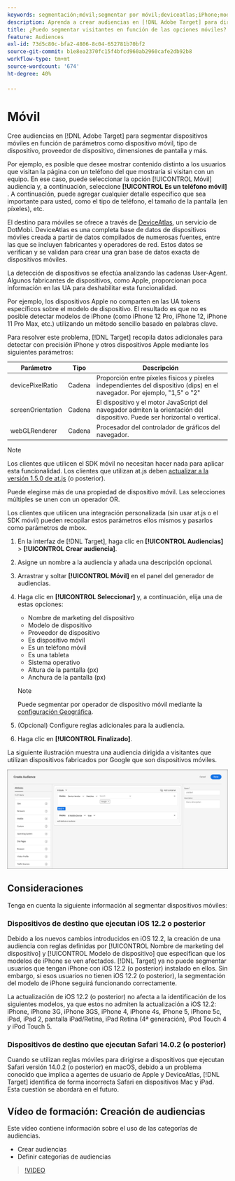 ```yaml
---
keywords: segmentación;móvil;segmentar por móvil;deviceatlas;iPhone;modelos de iPhone;device atlas;anchuradepantalla;anchura de pantalla;altura de pantalla;tipo de dispositivo;alturadepantalla;teléfono;tablet;modelo de dispositivo
description: Aprenda a crear audiencias en [!DNL Adobe Target] para dirigirse a dispositivos móviles.
title: ¿Puedo segmentar visitantes en función de las opciones móviles?
feature: Audiences
exl-id: 73d5c80c-bfa2-4806-8c04-652781b70bf2
source-git-commit: b1e8ea2370fc15f4bfcd960ab2960cafe2db92b8
workflow-type: tm+mt
source-wordcount: '674'
ht-degree: 40%

---
```


# Móvil

Cree audiencias en [!DNL Adobe Target] para segmentar dispositivos móviles en función de parámetros como dispositivo móvil, tipo de dispositivo, proveedor de dispositivo, dimensiones de pantalla y más.

Por ejemplo, es posible que desee mostrar contenido distinto a los usuarios que visitan la página con un teléfono del que mostraría si visitan con un equipo. En ese caso, puede seleccionar la opción [!UICONTROL Móvil] audiencia y, a continuación, seleccione **[!UICONTROL Es un teléfono móvil]** . A continuación, puede agregar cualquier detalle específico que sea importante para usted, como el tipo de teléfono, el tamaño de la pantalla (en píxeles), etc.

El destino para móviles se ofrece a través de [DeviceAtlas](https://deviceatlas.com/device-data/user-agent-tester), un servicio de DotMobi. DeviceAtlas es una completa base de datos de dispositivos móviles creada a partir de datos compilados de numerosas fuentes, entre las que se incluyen fabricantes y operadores de red. Estos datos se verifican y se validan para crear una gran base de datos exacta de dispositivos móviles.

La detección de dispositivos se efectúa analizando las cadenas User-Agent. Algunos fabricantes de dispositivos, como Apple, proporcionan poca información en las UA para deshabilitar esta funcionalidad.

Por ejemplo, los dispositivos Apple no comparten en las UA tokens específicos sobre el modelo de dispositivo. El resultado es que no es posible detectar modelos de iPhone (como iPhone 12 Pro, iPhone 12, iPhone 11 Pro Max, etc.) utilizando un método sencillo basado en palabras clave.

Para resolver este problema, [!DNL Target] recopila datos adicionales para detectar con precisión iPhone y otros dispositivos Apple mediante los siguientes parámetros:

| Parámetro | Tipo | Descripción |
|--- |--- |--- |
| devicePixelRatio | Cadena | Proporción entre píxeles físicos y píxeles independientes del dispositivo (dips) en el navegador. Por ejemplo, &quot;1,5&quot; o &quot;2&quot; |
| screenOrientation | Cadena | El dispositivo y el motor JavaScript del navegador admiten la orientación del dispositivo. Puede ser horizontal o vertical. |
| webGLRenderer | Cadena | Procesador del controlador de gráficos del navegador. |

>[!NOTE]
>
>Los clientes que utilicen el SDK móvil no necesitan hacer nada para aplicar esta funcionalidad. Los clientes que utilizan at.js deben [actualizar a la versión 1.5.0 de at.js](https://developer.adobe.com/target/implement/client-side/atjs/target-atjs-versions/) (o posterior).

Puede elegirse más de una propiedad de dispositivo móvil. Las selecciones múltiples se unen con un operador OR.

Los clientes que utilicen una integración personalizada (sin usar at.js o el SDK móvil) pueden recopilar estos parámetros ellos mismos y pasarlos como parámetros de mbox.

1. En la interfaz de [!DNL Target], haga clic en **[!UICONTROL Audiencias]** > **[!UICONTROL Crear audiencia]**.
1. Asigne un nombre a la audiencia y añada una descripción opcional.
1. Arrastrar y soltar **[!UICONTROL Móvil]** en el panel del generador de audiencias.
1. Haga clic en **[!UICONTROL Seleccionar]** y, a continuación, elija una de estas opciones:

   * Nombre de marketing del dispositivo
   * Modelo de dispositivo
   * Proveedor de dispositivo
   * Es dispositivo móvil
   * Es un teléfono móvil
   * Es una tableta
   * Sistema operativo
   * Altura de la pantalla (px)
   * Anchura de la pantalla (px)

   >[!NOTE]
   >
   >Puede segmentar por operador de dispositivo móvil mediante la [configuración Geográfica](/help/main/c-target/c-audiences/c-target-rules/geo.md#concept_5B4D99DE685348FB877929EE0F942670).

1. (Opcional) Configure reglas adicionales para la audiencia.
1. Haga clic en **[!UICONTROL Finalizado]**.

La siguiente ilustración muestra una audiencia dirigida a visitantes que utilizan dispositivos fabricados por Google que son dispositivos móviles.

![Segmentar dispositivos móviles](assets/target_mobile.png)

## Consideraciones

Tenga en cuenta la siguiente información al segmentar dispositivos móviles:

### Dispositivos de destino que ejecutan iOS 12.2 o posterior

Debido a los nuevos cambios introducidos en iOS 12.2, la creación de una audiencia con reglas definidas por [!UICONTROL Nombre de marketing del dispositivo] y [!UICONTROL Modelo de dispositivo] que especifican que los modelos de iPhone se ven afectados. [!DNL Target] ya no puede segmentar usuarios que tengan iPhone con iOS 12.2 (o posterior) instalado en ellos. Sin embargo, si esos usuarios no tienen iOS 12.2 (o posterior), la segmentación del modelo de iPhone seguirá funcionando correctamente.

La actualización de iOS 12.2 (o posterior) no afecta a la identificación de los siguientes modelos, ya que estos no admiten la actualización a iOS 12.2: iPhone, iPhone 3G, iPhone 3GS, iPhone 4, iPhone 4s, iPhone 5, iPhone 5c, iPad, iPad 2, pantalla iPad/Retina, iPad Retina (4ª generación), iPod Touch 4 y iPod Touch 5.

### Dispositivos de destino que ejecutan Safari 14.0.2 (o posterior)

Cuando se utilizan reglas móviles para dirigirse a dispositivos que ejecutan Safari versión 14.0.2 (o posterior) en macOS, debido a un problema conocido que implica a agentes de usuario de Apple y DeviceAtlas, [!DNL Target] identifica de forma incorrecta Safari en dispositivos Mac y iPad. Esta cuestión se abordará en el futuro.

## Vídeo de formación: Creación de audiencias

Este vídeo contiene información sobre el uso de las categorías de audiencias.

* Crear audiencias
* Definir categorías de audiencias

>[!VIDEO](https://video.tv.adobe.com/v/17392)
